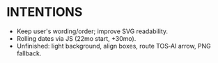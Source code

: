 # INTENTIONS
- Keep user's wording/order; improve SVG readability.
- Rolling dates via JS (22mo start, +30mo).
- Unfinished: light background, align boxes, route TOS‑AI arrow, PNG fallback.
